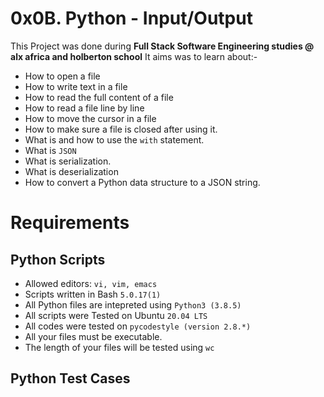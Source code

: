 # 0x0B. Python - Input/Output
This Project was done during **Full Stack Software Engineering studies @ alx africa and holberton school**
It aims was to learn about:-
 - How to open a file
 - How to write text in a file
 - How to read the full content of a file
 - How to read a file line by line
 - How to move the cursor in a file
 - How to make sure a file is closed after using it.
 - What is and how to use the `with` statement.
 - What is `JSON`
 - What is serialization.
 - What is deserialization
 - How to convert a Python data structure to a JSON string.

# Requirements
Python Scripts
  --------------------
 - Allowed editors: `vi, vim, emacs`
 - Scripts written in Bash `5.0.17(1)`
 - All Python files are intepreted using `Python3 (3.8.5)`
 - All scripts were Tested on Ubuntu `20.04 LTS`
 - All codes were tested on `pycodestyle (version 2.8.*)`
 - All your files must be executable.
 - The length of your files will be tested using `wc`


Python Test Cases
  ------------------

